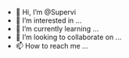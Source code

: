 






- 👋 Hi, I’m @Supervi
- 👀 I’m interested in ...
- 🌱 I’m currently learning ...
- 💞️ I’m looking to collaborate on ...
- 📫 How to reach me ...

<!---
Supervi/Supervi is a ✨ special ✨ repository because its `README.md` (this file) appears on your GitHub profile.
You can click the Preview link to take a look at your changes.
--->
